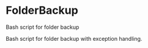 # FolderBackup
Bash script for folder backup

Bash script for folder backup with exception handling.
